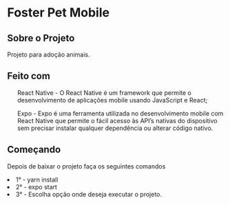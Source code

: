 # Foster Pet Mobile

## Sobre o Projeto
Projeto para adoção animais.

## Feito com
<ul>React Native - O React Native é um framework que permite o desenvolvimento de aplicações mobile usando JavaScript e React;</ul>
<ul>Expo - Expo é uma ferramenta utilizada no desenvolvimento mobile com React Native que permite o fácil acesso às API’s nativas do 
dispositivo sem precisar instalar qualquer dependência ou alterar código nativo.</ul>

## Começando
Depois de baixar o projeto faça os seguintes comandos
<li>1° - yarn install</li>
<li>2° - expo start</li>
<li>3° - Escolha opção onde deseja executar o projeto.</li>
